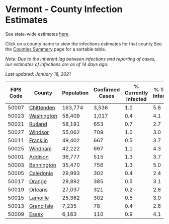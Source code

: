 # Vermont - County Infection Estimates

See state-wide estimates [here](/infections/us-vt).

Click on a county name to view the infections estimates for that county.See the [Counties Summary](/infections/summary-counties) page for a sortable table.

*Note: Due to the inherent lag between infections and reporting of cases, our estimates of infections are as of 14 days ago.*

*Last updated: January 18, 2021*

|   FIPS Code |                   County |   Population |   Confirmed Cases |   % Currently Infected |   % Total Infected |
|-------------|--------------------------|--------------|-------------------|------------------------|--------------------|
|       50007 | [Chittenden](chittenden) |      163,774 |             3,536 |                    1.0 |                5.8 |
|       50023 | [Washington](washington) |       58,409 |             1,017 |                    0.4 |                4.1 |
|       50021 |       [Rutland](rutland) |       58,191 |               653 |                    0.7 |                2.7 |
|       50027 |       [Windsor](windsor) |       55,062 |               709 |                    1.0 |                3.0 |
|       50011 |     [Franklin](franklin) |       49,402 |               667 |                    0.5 |                3.7 |
|       50025 |       [Windham](windham) |       42,222 |               697 |                    1.1 |                4.3 |
|       50001 |       [Addison](addison) |       36,777 |               515 |                    1.3 |                3.7 |
|       50003 | [Bennington](bennington) |       35,470 |               756 |                    1.3 |                5.0 |
|       50005 |   [Caledonia](caledonia) |       29,993 |               302 |                    0.4 |                2.4 |
|       50017 |         [Orange](orange) |       28,892 |               385 |                    0.5 |                3.1 |
|       50019 |       [Orleans](orleans) |       27,037 |               321 |                    0.2 |                2.8 |
|       50015 |     [Lamoille](lamoille) |       25,362 |               302 |                    0.5 |                3.0 |
|       50013 | [Grand Isle](grand-isle) |        7,235 |                78 |                    0.4 |                2.6 |
|       50009 |           [Essex](essex) |        6,163 |               110 |                    0.9 |                4.1 |